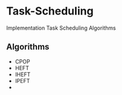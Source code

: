 # Task-Scheduling
Implementation Task Scheduling Algorithms  

## Algorithms

* CPOP
* HEFT
* IHEFT
* IPEFT
* 
